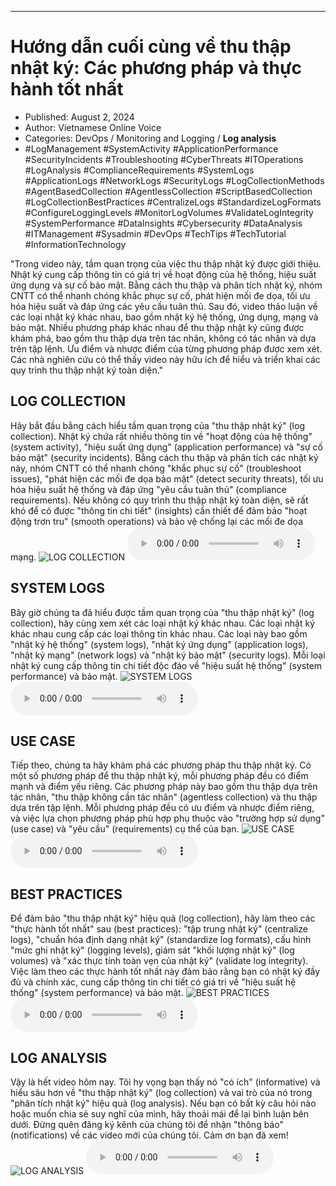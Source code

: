 
---

# Hướng dẫn cuối cùng về thu thập nhật ký: Các phương pháp và thực hành tốt nhất

- Published: August 2, 2024
- Author: Vietnamese Online Voice
- Categories: DevOps / Monitoring and Logging / **Log analysis**
- #LogManagement #SystemActivity #ApplicationPerformance #SecurityIncidents #Troubleshooting #CyberThreats #ITOperations #LogAnalysis #ComplianceRequirements #SystemLogs #ApplicationLogs #NetworkLogs #SecurityLogs #LogCollectionMethods #AgentBasedCollection #AgentlessCollection #ScriptBasedCollection #LogCollectionBestPractices #CentralizeLogs #StandardizeLogFormats #ConfigureLoggingLevels #MonitorLogVolumes #ValidateLogIntegrity #SystemPerformance #DataInsights #Cybersecurity #DataAnalysis #ITManagement #Sysadmin #DevOps #TechTips #TechTutorial #InformationTechnology

"Trong video này, tầm quan trọng của việc thu thập nhật ký được giới thiệu. Nhật ký cung cấp thông tin có giá trị về hoạt động của hệ thống, hiệu suất ứng dụng và sự cố bảo mật. Bằng cách thu thập và phân tích nhật ký, nhóm CNTT có thể nhanh chóng khắc phục sự cố, phát hiện mối đe dọa, tối ưu hóa hiệu suất và đáp ứng các yêu cầu tuân thủ. Sau đó, video thảo luận về các loại nhật ký khác nhau, bao gồm nhật ký hệ thống, ứng dụng, mạng và bảo mật. Nhiều phương pháp khác nhau để thu thập nhật ký cũng được khám phá, bao gồm thu thập dựa trên tác nhân, không có tác nhân và dựa trên tập lệnh. Ưu điểm và nhược điểm của từng phương pháp được xem xét. Các nhà nghiên cứu có thể thấy video này hữu ích để hiểu và triển khai các quy trình thu thập nhật ký toàn diện."


## LOG COLLECTION

Hãy bắt đầu bằng cách hiểu tầm quan trọng của "thu thập nhật ký" (log collection). Nhật ký chứa rất nhiều thông tin về "hoạt động của hệ thống" (system activity), "hiệu suất ứng dụng" (application performance) và "sự cố bảo mật" (security incidents). Bằng cách thu thập và phân tích các nhật ký này, nhóm CNTT có thể nhanh chóng "khắc phục sự cố" (troubleshoot issues), "phát hiện các mối đe dọa bảo mật" (detect security threats), tối ưu hóa hiệu suất hệ thống và đáp ứng "yêu cầu tuân thủ" (compliance requirements). Nếu không có quy trình thu thập nhật ký toàn diện, sẽ rất khó để có được "thông tin chi tiết" (insights) cần thiết để đảm bảo "hoạt động trơn tru" (smooth operations) và bảo vệ chống lại các mối đe dọa mạng.
![LOG COLLECTION](https://http-archiver-apis-production-80.schnworks.com/storage/images/transitions/2024-08-02/transition-19267539441-Montserrat-Bold-1A237E.jpg)
<audio controls>
    <source src="https://http-archiver-apis-production-80.schnworks.com/storage/storage/audio/file-33043249555.mp3" type="audio/mpeg">
</audio>



## SYSTEM LOGS

Bây giờ chúng ta đã hiểu được tầm quan trọng của "thu thập nhật ký" (log collection), hãy cùng xem xét các loại nhật ký khác nhau. Các loại nhật ký khác nhau cung cấp các loại thông tin khác nhau. Các loại này bao gồm "nhật ký hệ thống" (system logs), "nhật ký ứng dụng" (application logs), "nhật ký mạng" (network logs) và "nhật ký bảo mật" (security logs). Mỗi loại nhật ký cung cấp thông tin chi tiết độc đáo về "hiệu suất hệ thống" (system performance) và bảo mật.
![SYSTEM LOGS](https://http-archiver-apis-production-80.schnworks.com/storage/images/transitions/2024-08-02/transition-3907882505-Montserrat-Thin-303F9F.jpg)
<audio controls>
    <source src="https://http-archiver-apis-production-80.schnworks.com/storage/storage/audio/file-32505226101.mp3" type="audio/mpeg">
</audio>



## USE CASE

Tiếp theo, chúng ta hãy khám phá các phương pháp thu thập nhật ký. Có một số phương pháp để thu thập nhật ký, mỗi phương pháp đều có điểm mạnh và điểm yếu riêng. Các phương pháp này bao gồm thu thập dựa trên tác nhân, "thu thập không cần tác nhân" (agentless collection) và thu thập dựa trên tập lệnh. Mỗi phương pháp đều có ưu điểm và nhược điểm riêng, và việc lựa chọn phương pháp phù hợp phụ thuộc vào "trường hợp sử dụng" (use case) và "yêu cầu" (requirements) cụ thể của bạn.
![USE CASE](https://http-archiver-apis-production-80.schnworks.com/storage/images/transitions/2024-08-02/transition--42739374394-Montserrat-ExtraBold-880E4F.jpg)
<audio controls>
    <source src="https://http-archiver-apis-production-80.schnworks.com/storage/storage/audio/file-2755655065.mp3" type="audio/mpeg">
</audio>



## BEST PRACTICES

Để đảm bảo "thu thập nhật ký" hiệu quả (log collection), hãy làm theo các "thực hành tốt nhất" sau (best practices): "tập trung nhật ký" (centralize logs), "chuẩn hóa định dạng nhật ký" (standardize log formats), cấu hình "mức ghi nhật ký" (logging levels), giám sát "khối lượng nhật ký" (log volumes) và "xác thực tính toàn vẹn của nhật ký" (validate log integrity). Việc làm theo các thực hành tốt nhất này đảm bảo rằng bạn có nhật ký đầy đủ và chính xác, cung cấp thông tin chi tiết có giá trị về "hiệu suất hệ thống" (system performance) và bảo mật.
![BEST PRACTICES](https://http-archiver-apis-production-80.schnworks.com/storage/images/transitions/2024-08-02/transition--13052588264-Montserrat-Bold-7B1FA2.jpg)
<audio controls>
    <source src="https://http-archiver-apis-production-80.schnworks.com/storage/storage/audio/file-18718327936.mp3" type="audio/mpeg">
</audio>



## LOG ANALYSIS

Vậy là hết video hôm nay. Tôi hy vọng bạn thấy nó "có ích" (informative) và hiểu sâu hơn về "thu thập nhật ký" (log collection) và vai trò của nó trong "phân tích nhật ký" hiệu quả (log analysis). Nếu bạn có bất kỳ câu hỏi nào hoặc muốn chia sẻ suy nghĩ của mình, hãy thoải mái để lại bình luận bên dưới. Đừng quên đăng ký kênh của chúng tôi để nhận "thông báo" (notifications) về các video mới của chúng tôi. Cảm ơn bạn đã xem!
![LOG ANALYSIS](https://http-archiver-apis-production-80.schnworks.com/storage/images/transitions/2024-08-02/transition-16784940489-Montserrat-Regular-283593.jpg)
<audio controls>
    <source src="https://http-archiver-apis-production-80.schnworks.com/storage/storage/audio/file-17949614638.mp3" type="audio/mpeg">
</audio>

